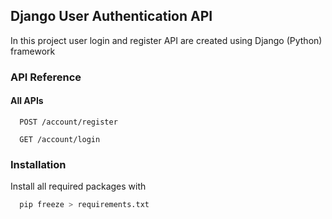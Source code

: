 
## Django User Authentication API

In this project user login and register API are created using Django (Python) framework

### API Reference

#### All APIs

```http
  POST /account/register
```

```http
  GET /account/login
```



### Installation

Install all required packages with 

```bash
  pip freeze > requirements.txt
```
    